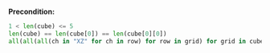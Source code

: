 **Precondition:**

```python
1 < len(cube) <= 5
len(cube) == len(cube[0]) == len(cube[0][0])
all(all(all(ch in "XZ" for ch in row) for row in grid) for grid in cube)
```